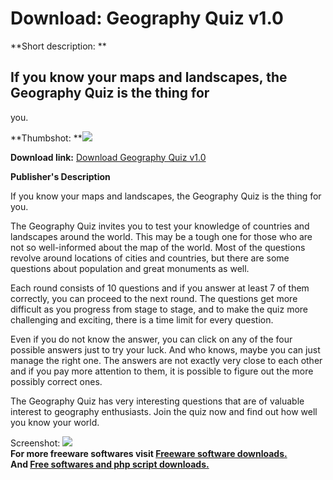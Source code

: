 # Download: Geography Quiz v1.0

**Short description: **

## If you know your maps and landscapes, the Geography Quiz is the thing for
you.

  
**Thumbshot: **![](http://www.freewarefiles.com/screenshot/quiz_gg_screen_md.jpg)   
  
**Download link:** [Download Geography Quiz v1.0](http://freesoftwares.boysofts.com/Geography-Quiz-V_program_25443.html)  
  

**Publisher's Description**  
  

If you know your maps and landscapes, the Geography Quiz is the thing for you.

The Geography Quiz invites you to test your knowledge of countries and
landscapes around the world. This may be a tough one for those who are not so
well-informed about the map of the world. Most of the questions revolve around
locations of cities and countries, but there are some questions about
population and great monuments as well.

Each round consists of 10 questions and if you answer at least 7 of them
correctly, you can proceed to the next round. The questions get more difficult
as you progress from stage to stage, and to make the quiz more challenging and
exciting, there is a time limit for every question.

Even if you do not know the answer, you can click on any of the four possible
answers just to try your luck. And who knows, maybe you can just manage the
right one. The answers are not exactly very close to each other and if you pay
more attention to them, it is possible to figure out the more possibly correct
ones.

The Geography Quiz has very interesting questions that are of valuable
interest to geography enthusiasts. Join the quiz now and find out how well you
know your world.

  
  
Screenshot: ![](http://www.freewarefiles.com/screenshot/quiz_gg_screen.jpg)  
**For more freeware softwares visit [Freeware software downloads.](http://freesoftwares.boysofts.com/)**   
**And [Free softwares and php script downloads.](http://www.boysofts.com/)**

